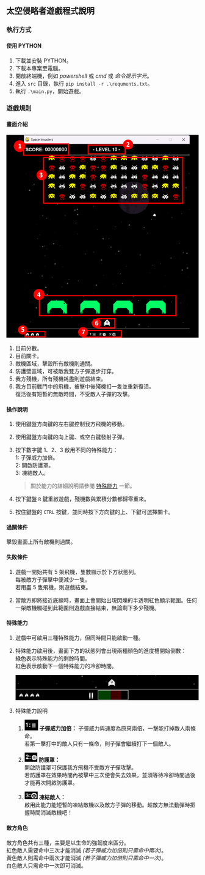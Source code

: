 ## 太空侵略者遊戲程式說明

### 執行方式  

#### 使用 PYTHON
1. 下載並安裝 PYTHON。
2. 下載本專案至電腦。
3. 開啟終端機，例如 *powershell* 或 *cmd* 或 *命令提示字元*。
4. 進入 `src` 目錄，執行 `pip install -r .\requments.txt`。
5. 執行 `.\main.py`，開始遊戲。

### 遊戲規則

#### 畫面介紹
![](assets/20250427170727.png)

1. 目前分數。
2. 目前關卡。
3. 敵機區域，擊毀所有敵機則通關。
4. 防護壁區域，可被敵我雙方子彈逐步打穿。
5. 我方殘機，所有殘機耗盡則遊戲結束。
6. 我方目前戰鬥中的飛機，被擊中後殘機扣一隻並重新復活。  
    復活後有短暫的無敵時間，不受敵人子彈的攻擊。

#### 操作說明  

1. 使用鍵盤方向鍵的左右鍵控制我方飛機的移動。
2. 使用鍵盤方向鍵的向上鍵、或空白鍵發射子彈。
3. 按下數字鍵 1、2、3 啟用不同的特殊能力：  
    1: 子彈威力加倍。  
    2: 開啟防護罩。  
    3: 凍結敵人。  

   > 關於能力的詳細說明請參閱 [特殊能力](#特殊能力) 一節。  
1. 按下鍵盤 `R` 鍵重啟遊戲，殘機數與累積分數都歸零重來。
2. 按住鍵盤的 `CTRL` 按鍵，並同時按下方向鍵的上、下鍵可選擇關卡。


#### 過關條件   

擊毀畫面上所有敵機則過關。

#### 失敗條件

1. 遊戲一開始共有 5 架飛機，隻數顯示於下方狀態列。   
    每被敵方子彈擊中便減少一隻。  
    若用盡 5 隻飛機，則遊戲結束。  

2. 當敵方即將接近底線時，畫面上會開始出現閃爍的半透明紅色顯示範圍。任何一架敵機觸碰到此範圍則遊戲直接結束，無論剩下多少殘機。


#### 特殊能力

1. 遊戲中可啟用三種特殊能力，但同時間只能啟動一種。
2. 特殊能力啟用後，畫面下方的狀態列會出現兩種顏色的進度槽開始倒數：  
    綠色表示特殊能力的剩餘時間。  
    紅色表示啟動下一個特殊能力的冷卻時間。 

    ![](assets/20250427171239.png)

3. 特殊能力說明

    1. ![](assets/20250427171439.png) **子彈威力加倍：**
        子彈威力與速度為原來兩倍，一擊能打掉敵人兩條命。  
        若第一擊打中的敵人只有一條命，則子彈會繼續打下一個敵人。  

    2. ![](assets/20250427171728.png) **防護罩：**  
        開啟防護罩可保護我方飛機不受敵方子彈攻擊。  
        若防護罩在效果時間內被擊中三次便會失去效果，並須等待冷卻時間過後才能再次開啟防護罩。  

    3. ![](assets/20250427171922.png) **凍結敵人：**  
        啟用此能力能短暫的凍結敵機以及敵方子彈的移動。趁敵方無法動彈時把握時間消滅敵機吧！

#### 敵方角色

敵方角色共有三種，主要是以生命的強韌度來區分。  
紅色敵人需要命中三次才能消滅 *(若子彈威力加倍則只需命中兩次)*。  
黃色敵人則需命中兩次才能消滅 *(若子彈威力加倍則只需命中一次)*。  
白色敵人只需命中一次即可消滅。  

